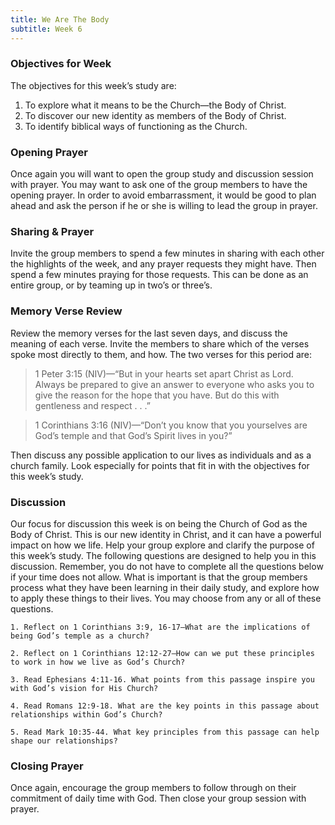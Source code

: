 ```yaml
---
title: We Are The Body
subtitle: Week 6
---
```


### Objectives for Week

The objectives for this week’s study are:

1. To explore what it means to be the Church—the Body of Christ.
2. To discover our new identity as members of the Body of Christ.
3. To identify biblical ways of functioning as the Church.

### Opening Prayer

Once again you will want to open the group study and discussion session with prayer. You may want to ask one of the group members to have the opening prayer. In order to avoid embarrassment, it would be good to plan ahead and ask the person if he or she is willing to lead the group in prayer.

### Sharing & Prayer

Invite the group members to spend a few minutes in sharing with each other the highlights of the week, and any prayer requests they might have. Then spend a few minutes praying for those requests. This can be done as an entire group, or by teaming up in two’s or three’s.

### Memory Verse Review

Review the memory verses for the last seven days, and discuss the meaning of each verse. Invite the members to share which of the verses spoke most directly to them, and how. The two verses for this period are:

> 1 Peter 3:15 (NIV)—“But in your hearts set apart Christ as Lord. Always be prepared to give an answer to everyone who asks you to give the reason for the hope that you have. But do this with gentleness and respect . . .”

> 1 Corinthians 3:16 (NIV)—“Don’t you know that you yourselves are God’s temple and that God’s Spirit lives in you?”

Then discuss any possible application to our lives as individuals and as a church family. Look especially for points that fit in with the objectives for this week’s study.

### Discussion

Our focus for discussion this week is on being the Church of God as the Body of Christ. This is our new identity in Christ, and it can have a powerful impact on how we life. Help your group explore and clarify the purpose of this week’s study. The following questions are designed to help you in this discussion. Remember, you do not have to complete all the questions below if your time does not allow. What is important is that the group members process what they have been learning in their daily study, and explore how to apply these things to their lives. You may choose from any or all of these questions.

`1. Reflect on 1 Corinthians 3:9, 16-17—What are the implications of being God’s temple as a church?`

`2. Reflect on 1 Corinthians 12:12-27—How can we put these principles to work in how we live as God’s Church?`

`3. Read Ephesians 4:11-16. What points from this passage inspire you with God’s vision for His Church?`

`4. Read Romans 12:9-18. What are the key points in this passage about relationships within God’s Church?`

`5. Read Mark 10:35-44. What key principles from this passage can help shape our relationships?`

### Closing Prayer

Once again, encourage the group members to follow through on their commitment of daily time with God. Then close your group session with prayer.